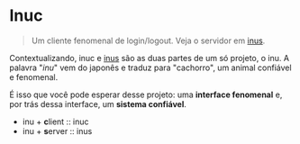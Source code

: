 # Inuc

> Um cliente fenomenal de login/logout. Veja o servidor em [inus](https://github.com/kauefraga/inus).

Contextualizando, inuc e [inus](https://github.com/kauefraga/inus) são as duas partes de um só projeto, o inu. A palavra "*inu*" vem do japonês e traduz para "cachorro", um animal confiável e fenomenal.

É isso que você pode esperar desse projeto: uma **interface fenomenal** e, por trás dessa interface, um **sistema confiável**.

- inu + **c**lient :: inuc
- inu + **s**erver :: inus
